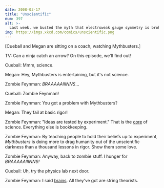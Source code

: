 ```yaml
---
date: 2008-03-17
title: "Unscientific"
num: 397
alt: >-
  Last week, we busted the myth that electroweak gauge symmetry is broken by the Higgs mechanism. We'll also examine the existence of God and whether true love exists.
img: https://imgs.xkcd.com/comics/unscientific.png
---
```

[Cueball and Megan are sitting on a coach, watching Mythbusters.]

TV: Can a ninja catch an arrow? On this episode, we'll find out!

Cueball: Mmm, science.

Megan: Hey, Mythbusters is entertaining, but it's not science.

Zombie Feynman: *BRAAAAAIIINNS*...

Cueball: Zombie Feynman!

Zombie Feynman: You got a problem with Mythbusters?

Megan: They fail at basic rigor!

Zombie Feynman: "Ideas are tested by experiment." That is the <u>core</u> of science. Everything else is bookkeeping.

Zombie Feynman: By teaching people to hold their beliefs up to experiment, *Mythbusters* is doing more to drag humanity out of the unscientific darkness than a thousand lessons in rigor. Show them some love.

Zombie Feynman: Anyway, back to zombie stuff. I hunger for *BRAAAAAIIINNS!*

Cueball: Uh, try the physics lab next door.

Zombie Feynman: I said <u>brains</u>. All they've got are string theorists.